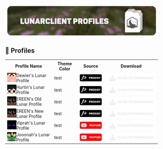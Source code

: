 <html>
<head>
<p align="center">
    <a href=https://github.com/Vaption/LunarClientProfiles/releases><img align=center src=".github/images/lcp_banner.png" width="900" alt="banner"></a></br>
</p>
</head>
<body>

## 💾 Profiles
<table>
  <tr>
    <th>Profile Name</th>
    <th>Theme Color</th>
    <th>Source</th>
    <th>Download</th>
  </tr>
  <tr>
    <td><img align=left src=".github/images/skins/dewier_skin.png" width="30" alt="banner"> Dewier's Lunar Profile</td>
    <td>test</td>
    <td><a href=https://discord.gg/prodigy><img align=center src=".github/images/buttons/prodigy_button.png" width="100" alt="button"></a></td>
    <td><a href=https://discord.gg/prodigy><img align=center src=".github/images/buttons/download_button.png" width="250" alt="button"></a></td>
  </tr>
  <tr>
    <td><img align=left src=".github/images/skins/hurtin_skin.png" width="30" alt="banner"> Hurtin's Lunar Profile</td>
    <td>test</td>
    <td><a href=https://discord.gg/prodigy><img align=center src=".github/images/buttons/prodigy_button.png" width="100" alt="button"></td>
    <td><a href=https://discord.gg/prodigy><img align=center src=".github/images/buttons/download_button.png" width="250" alt="button"></a></td>
  </tr>
  <tr>
    <td><img align=left src=".github/images/skins/ereen_skin.png" width="30" alt="banner"> EREEN's Old Lunar Profile</td>
    <td>test</td>
    <td><a href=https://discord.gg/prodigy><img align=center src=".github/images/buttons/prodigy_button.png" width="100" alt="button"></td>
    <td><a href=https://discord.gg/prodigy><img align=center src=".github/images/buttons/download_button.png" width="250" alt="button"></a></td>
  </tr>
  <tr>
    <td><img align=left src=".github/images/skins/ereen_skin.png" width="30" alt="banner"> EREEN's New Lunar Profile</td>
    <td>test</td>
    <td><a href=https://discord.gg/prodigy><img align=center src=".github/images/buttons/prodigy_button.png" width="100" alt="button"></td>
    <td><a href=https://discord.gg/prodigy><img align=center src=".github/images/buttons/download_button.png" width="250" alt="button"></a></td>
  </tr>
  <tr>
    <td><img align=left src=".github/images/skins/viprah_skin.png" width="30" alt="banner"> Viprah's Lunar Profile</td>
    <td>test</td>
    <td><a href=https://youtube.com><img align=center src=".github/images/buttons/youtube_button.png" width="100" alt="button"></td>
    <td><a href=https://discord.gg/prodigy><img align=center src=".github/images/buttons/download_button.png" width="250" alt="button"></a></td>
  </tr>
  <tr>
    <td><img align=left src=".github/images/skins/jooonah_skin.png" width="30" alt="banner"> Jooonah's Lunar Profile</td>
    <td>test</td>
    <td><a href=https://youtube.com><img align=center src=".github/images/buttons/youtube_button.png" width="100" alt="button"></td>
    <td><a href=https://discord.gg/prodigy><img align=center src=".github/images/buttons/download_button.png" width="250" alt="button"></a></td>
  </tr>
</table>
</body>
</html>